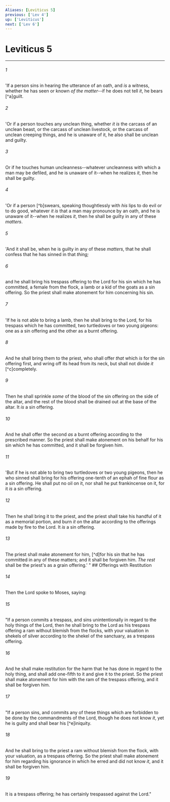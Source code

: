 ```yaml
---
Aliases: [Leviticus 5]
previous: ['Lev 4']
up: ['Leviticus']
next: ['Lev 6']
---
```

# Leviticus 5

***


###### 1 
'If a person sins in hearing the utterance of an oath, and _is_ a witness, whether he has seen or known _of the matter_--if he does not tell _it_, he bears [^a]guilt. 

###### 2 
'Or if a person touches any unclean thing, whether _it is_ the carcass of an unclean beast, or the carcass of unclean livestock, or the carcass of unclean creeping things, and he is unaware of it, he also shall be unclean and guilty. 

###### 3 
Or if he touches human uncleanness--whatever uncleanness with which a man may be defiled, and he is unaware of it--when he realizes _it_, then he shall be guilty. 

###### 4 
'Or if a person [^b]swears, speaking thoughtlessly with _his_ lips to do evil or to do good, whatever _it is_ that a man may pronounce by an oath, and he is unaware of it--when he realizes _it_, then he shall be guilty in any of these _matters_. 

###### 5 
'And it shall be, when he is guilty in any of these _matters_, that he shall confess that he has sinned in that _thing;_ 

###### 6 
and he shall bring his trespass offering to the Lord for his sin which he has committed, a female from the flock, a lamb or a kid of the goats as a sin offering. So the priest shall make atonement for him concerning his sin. 

###### 7 
'If he is not able to bring a lamb, then he shall bring to the Lord, for his trespass which he has committed, two turtledoves or two young pigeons: one as a sin offering and the other as a burnt offering. 

###### 8 
And he shall bring them to the priest, who shall offer _that_ which _is_ for the sin offering first, and wring off its head from its neck, but shall not divide _it_ [^c]completely. 

###### 9 
Then he shall sprinkle _some_ of the blood of the sin offering on the side of the altar, and the rest of the blood shall be drained out at the base of the altar. It _is_ a sin offering. 

###### 10 
And he shall offer the second _as_ a burnt offering according to the prescribed manner. So the priest shall make atonement on his behalf for his sin which he has committed, and it shall be forgiven him. 

###### 11 
'But if he is not able to bring two turtledoves or two young pigeons, then he who sinned shall bring for his offering one-tenth of an ephah of fine flour as a sin offering. He shall put no oil on it, nor shall he put frankincense on it, for it _is_ a sin offering. 

###### 12 
Then he shall bring it to the priest, and the priest shall take his handful of it as a memorial portion, and burn _it_ on the altar according to the offerings made by fire to the Lord. It _is_ a sin offering. 

###### 13 
The priest shall make atonement for him, [^d]for his sin that he has committed in any of these matters; and it shall be forgiven him. _The rest_ shall be the priest's as a grain offering.' " ## Offerings with Restitution 

###### 14 
Then the Lord spoke to Moses, saying: 

###### 15 
"If a person commits a trespass, and sins unintentionally in regard to the holy things of the Lord, then he shall bring to the Lord as his trespass offering a ram without blemish from the flocks, with your valuation in shekels of silver according to the shekel of the sanctuary, as a trespass offering. 

###### 16 
And he shall make restitution for the harm that he has done in regard to the holy thing, and shall add one-fifth to it and give it to the priest. So the priest shall make atonement for him with the ram of the trespass offering, and it shall be forgiven him. 

###### 17 
"If a person sins, and commits any of these things which are forbidden to be done by the commandments of the Lord, though he does not know _it_, yet he is guilty and shall bear his [^e]iniquity. 

###### 18 
And he shall bring to the priest a ram without blemish from the flock, with your valuation, as a trespass offering. So the priest shall make atonement for him regarding his ignorance in which he erred and did not know _it_, and it shall be forgiven him. 

###### 19 
It is a trespass offering; he has certainly trespassed against the Lord."
